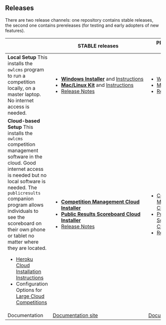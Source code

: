 ## Releases

There are two release channels: one repository contains stable releases, the second one contains prereleases (for testing and early adopters of new features).

|                                                              | STABLE releases                                              | PRELIMINARY releases                                         |
| :----------------------------------------------------------- | ------------------------------------------------------------ | ------------------------------------------------------------ |
| **Local Setup**  This installs the `owlcms` program to run a competition locally, on a master laptop.  No internet access is needed. | <ul><li><nobr>[**Windows Installer**](https://github.com/owlcms/owlcms4/releases/latest/download/owlcms_setup.exe) and [Instructions](https://owlcms.github.io/owlcms4-prerelease/#/LocalWindowsSetup)</nobr><li>[**Mac/Linux Kit**](https://github.com/owlcms/owlcms4/releases/latest/download/owlcms.zip) and [Instructions](https://owlcms.github.io/owlcms4-prerelease/#/LocalLinuxMacSetup)<li><nobr>[Release Notes](https://github.com/owlcms/owlcms4/releases)</nobr></ul> | <ul><li><nobr>[Windows Installer](https://github.com/owlcms/owlcms4-prerelease/latest/download/owlcms_setup.exe)</nobr><li>[Mac/Linux Kit](https://github.com/owlcms/owlcms4-prerelease/latest/download/owlcms.zip)<li><nobr>[Release Notes](https://github.com/owlcms/owlcms4-prerelease/releases)</nobr></ul> |
| **Cloud-based Setup** This installs the `owlcms` competition management software in the cloud. Good internet access is needed but no local software is needed. The `publicresults` companion program allows individuals to see the scoreboard on their own phone or tablet no matter where they are located.<ul><li>[Heroku Cloud Installation Instructions](https://owlcms.github.io/owlcms4-prerelease/#/Heroku)</li><li>Configuration Options for [Large Cloud Competitions](https://owlcms.github.io/owlcms4-prerelease/#/HerokuLarge)</li></ul> | <ul><li>[**Competition Management Cloud Installer**](https://github.com/owlcms/owlcms4-heroku/blob/master/README.md)<li>[**Public Results Scoreboard Cloud Installer**](https://github.com/owlcms/owlcms4-heroku/blob/master/README.md)<li><nobr>[Release Notes](https://github.com/owlcms/owlcms4/releases)</nobr></ul> | <ul><li>[Competition Management Cloud Installer](https://github.com/owlcms/owlms-heroku-prerelease)<li>[Public Results Scoreboard Cloud Installer](https://github.com/owlcms/publicresults-heroku-prerelease/releases)<li><nobr>[Release Notes](https://github.com/owlcms/owlcms/owlcms4-prerelease/releases)</nobr></ul> |
| Documentation                                                | [Documentation site](https://owlcms.github.io/owlcms4/#/index) | [Documentation Site](https://owlcms.github.io/owlcms4-prerelease/#/index) |